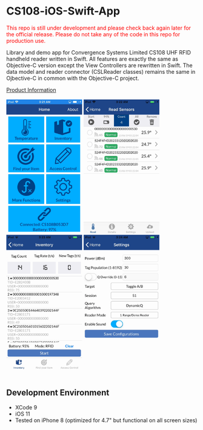 # CS108-iOS-Swift-App

<font color='red'>This repo is still under development and please check back again later for the official release.  Please do not take any of the code in this repo for production use.</font>

Library and demo app for Convergence Systems Limited CS108 UHF RFID handheld reader written in Swift.  All features are exactly the same as Objective-C version except the View Controllers are rewritten in Swift.  The data model and reader connector (CSLReader classes) remains the same in Ojbective-C in common with the Objective-C project.

[Product Information](https://www.convergence.com.hk/cs108/)
<br><br>
<img src="app_img/Home.png" width="200"/>&nbsp;<img src="app_img/Inventory-tag.png" width="200"/><br><img src="app_img/Inventory-barcode.png" width="200"/>&nbsp;<img src="app_img/Settings.png" width="200"/>
<br><br>

## Development Environment
- XCode 9
- iOS 11
- Tested on iPhone 8 (optimized for 4.7" but functional on all screen sizes) 
